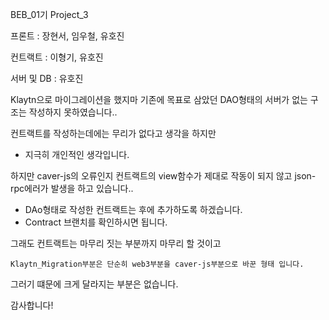 BEB_01기 Project_3

프론트 : 장현서, 임우철, 유호진

컨트랙트 : 이형기, 유호진

서버 및 DB : 유호진

Klaytn으로 마이그레이션을 했지마 기존에 목표로 삼았던 DAO형태의 서버가 없는 구조는 작성하지 못하였습니다..

컨트랙트를 작성하는데에는 무리가 없다고 생각을 하지만
- 지극히 개인적인 생각입니다.

하지만 caver-js의 오류인지 컨트랙트의 view함수가 제대로 작동이 되지 않고 json-rpc에러가 발생을 하고 있습니다..
- DAo형태로 작성한 컨트랙트는 후에 추가하도록 하겠습니다.
- Contract 브랜치를 확인하시면 됩니다.

그래도 컨트랙트는 마무리 짓는 부분까지 마무리 할 것이고

`Klaytn_Migration부분은 단순히 web3부분을 caver-js부분으로 바꾼 형태 입니다.`

그러기 떄문에 크게 달라지는 부분은 없습니다.

감사합니다!
